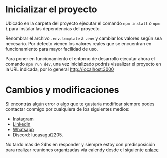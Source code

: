 # Inicializar el proyecto

Ubicado en la carpeta del proyecto ejecutar el comando `npm install` o `npm i` para instalar las dependencias del proyecto.

Renombrar el archivo `.env.template` a `.env` y cambiar los valores según sea necesario. Por defecto vienen los valores reales que se encuentran en funcionamiento para mayor facilidad de uso.

Para poner en funcionamiento el entorno de desarrollo ejecutar ahora el comando `npm run dev`, una vez inicializado podrás visualizar el proyecto en la URL indicada, por lo general [http://localhost:3000](http://localhost:3000)

# Cambios y modificaciones

Si encontrás algún error o algo que te gustaría modificar siempre podes contactar conmigo por cualquiera de los siguientes medios:

- [Instagram](https://www.instagram.com/lucasagui2205/)
- [LinkedIn](https://www.linkedin.com/in/lucasagui2205/)
- [Whatsapp](https://wa.link/38vt44)
- Discord: lucasagui2205.

No tardo más de 24hs en responder y siempre estoy con predisposición para realizar reuniones organizadas vía calendy desde el siguiente [enlace](https://calendly.com/lucasagui2205/30min)
